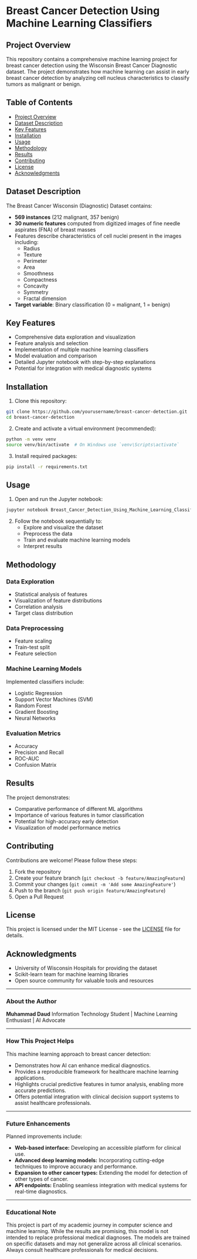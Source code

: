# Breast Cancer Detection Using Machine Learning Classifiers

## Project Overview

This repository contains a comprehensive machine learning project for breast cancer detection using the Wisconsin Breast Cancer Diagnostic dataset. The project demonstrates how machine learning can assist in early breast cancer detection by analyzing cell nucleus characteristics to classify tumors as malignant or benign.

## Table of Contents
- [Project Overview](#project-overview)
- [Dataset Description](#dataset-description)
- [Key Features](#key-features)
- [Installation](#installation)
- [Usage](#usage)
- [Methodology](#methodology)
- [Results](#results)
- [Contributing](#contributing)
- [License](#license)
- [Acknowledgments](#acknowledgments)

## Dataset Description

The Breast Cancer Wisconsin (Diagnostic) Dataset contains:
- **569 instances** (212 malignant, 357 benign)
- **30 numeric features** computed from digitized images of fine needle aspirates (FNA) of breast masses
- Features describe characteristics of cell nuclei present in the images including:
  - Radius
  - Texture
  - Perimeter
  - Area
  - Smoothness
  - Compactness
  - Concavity
  - Symmetry
  - Fractal dimension
- **Target variable**: Binary classification (0 = malignant, 1 = benign)

## Key Features

- Comprehensive data exploration and visualization
- Feature analysis and selection
- Implementation of multiple machine learning classifiers
- Model evaluation and comparison
- Detailed Jupyter notebook with step-by-step explanations
- Potential for integration with medical diagnostic systems

## Installation

1. Clone this repository:
```bash
git clone https://github.com/yourusername/breast-cancer-detection.git
cd breast-cancer-detection
```

2. Create and activate a virtual environment (recommended):
```bash
python -m venv venv
source venv/bin/activate  # On Windows use `venv\Scripts\activate`
```

3. Install required packages:
```bash
pip install -r requirements.txt
```

## Usage

1. Open and run the Jupyter notebook:
```bash
jupyter notebook Breast_Cancer_Detection_Using_Machine_Learning_Classifier.ipynb
```

2. Follow the notebook sequentially to:
   - Explore and visualize the dataset
   - Preprocess the data
   - Train and evaluate machine learning models
   - Interpret results

## Methodology

### Data Exploration
- Statistical analysis of features
- Visualization of feature distributions
- Correlation analysis
- Target class distribution

### Data Preprocessing
- Feature scaling
- Train-test split
- Feature selection

### Machine Learning Models
Implemented classifiers include:
- Logistic Regression
- Support Vector Machines (SVM)
- Random Forest
- Gradient Boosting
- Neural Networks

### Evaluation Metrics
- Accuracy
- Precision and Recall
- ROC-AUC
- Confusion Matrix

## Results

The project demonstrates:
- Comparative performance of different ML algorithms
- Importance of various features in tumor classification
- Potential for high-accuracy early detection
- Visualization of model performance metrics

## Contributing

Contributions are welcome! Please follow these steps:
1. Fork the repository
2. Create your feature branch (`git checkout -b feature/AmazingFeature`)
3. Commit your changes (`git commit -m 'Add some AmazingFeature'`)
4. Push to the branch (`git push origin feature/AmazingFeature`)
5. Open a Pull Request

## License

This project is licensed under the MIT License - see the [LICENSE](LICENSE) file for details.

## Acknowledgments

- University of Wisconsin Hospitals for providing the dataset
- Scikit-learn team for machine learning libraries
- Open source community for valuable tools and resources

---


### About the Author

**Muhammad Daud**
Information Technology Student | Machine Learning Enthusiast | AI Advocate

---

### How This Project Helps

This machine learning approach to breast cancer detection:

* Demonstrates how AI can enhance medical diagnostics.
* Provides a reproducible framework for healthcare machine learning applications.
* Highlights crucial predictive features in tumor analysis, enabling more accurate predictions.
* Offers potential integration with clinical decision support systems to assist healthcare professionals.

---

### Future Enhancements

Planned improvements include:

* **Web-based interface:** Developing an accessible platform for clinical use.
* **Advanced deep learning models:** Incorporating cutting-edge techniques to improve accuracy and performance.
* **Expansion to other cancer types:** Extending the model for detection of other types of cancer.
* **API endpoints:** Enabling seamless integration with medical systems for real-time diagnostics.

---

### Educational Note

This project is part of my academic journey in computer science and machine learning. While the results are promising, this model is not intended to replace professional medical diagnoses. The models are trained on specific datasets and may not generalize across all clinical scenarios. Always consult healthcare professionals for medical decisions.



